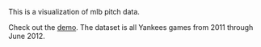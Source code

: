 This is a visualization of mlb pitch data.

Check out the [demo](http://cklumb.github.com/thrown/ "Demo").  The dataset is all Yankees games from 2011 through June 2012.
